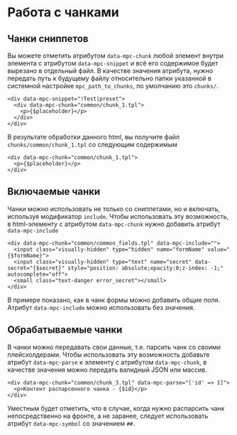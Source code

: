 # Работа с чанками

## Чанки сниппетов

Вы можете отметить атрибутом `data-mpc-chunk` любой элемент внутри элемента с атрибутом `data-mpc-snippet` и всё его содержимое будет вырезано в отдельный файл. В качестве значения атрибута, нужно передать путь к будущему файлу  относительно папки указанной в системной настройке `mpc_path_to_chunks`, по умолчанию это `chunks/`.

```fenom
<div data-mpc-snippet="!Test|preset">
  <div data-mpc-chunk="common/chunk_1.tpl">
    <p>{$placeholder}</p>
  </div>
</div>
```

В результате обработки данного html, вы получите файл `chunks/common/chunk_1.tpl` со следующим содержимым

```fenom
<div data-mpc-chunk="common/chunk_1.tpl">
  <p>{$placeholder}</p>
</div>
```

## Включаемые чанки

Чанки можно использовать не только со сниппетами, но и включать, используя модификатор `include`. Чтобы использовать эту возможность, в html-элементу с атрибутом `data-mpc-chunk` нужно добавить атрибут `data-mpc-include`

```fenom
<div data-mpc-chunk="common/common_fields.tpl" data-mpc-include="">
  <input class="visually-hidden" type="hidden" name="formName" value="{$formName}">
  <input class="visually-hidden" type="text" name="secret" data-secret="{$secret}" style="position: absolute;opacity:0;z-index: -1;" autocomplete="off">
  <small class="text-danger error_secret"></small>
</div>
```

В примере показано, как в чанк формы можно добавить общие поля. Атрибут `data-mpc-include` можно использовать без значения.

## Обрабатываемые чанки

В чанки можно передавать свои данные, т.е. парсить чанк со своими плейсхолдерами. Чтобы использовать эту возможность добавьте атрибут `data-mpc-parse` к элементу с атрибутом `data-mpc-chunk`, в качестве значения можно передать валидный JSON или массив.

```fenom
<div data-mpc-chunk="common/chunk_3.tpl" data-mpc-parse="['id' => 1]">
  <p>Контент распарсенного чанка - {$id}</p>
</div>
```

Уместным будет отметить, что в случае, когда нужно распарсить чанк непосредственно на фронте, а не заранее, следует использовать атрибут `data-mpc-symbol` со значением `##`.
